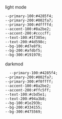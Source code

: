    light mode
   
    --primary-100:#4285f4;
    --primary-200:#002fa7;
    --primary-300:#dffffd;
    --accent-100:#8a2be2;
    --accent-200:#ccccff;
    --text-100:#1f305e;
    --text-200:#4d598c;
    --bg-100:#d7e8f9;
    --bg-200:#afdbf5;
    --bg-300:#191970;
      
darkmod

      --primary-100:#4285f4;
    --primary-200:#002fa7;
    --primary-300:#f0ffff;
    --accent-100:#8a2be2;
    --accent-200:#ffc5ff;
    --text-100:#cbd5e1;
    --text-200:#94a3b8;
    --bg-100:#1e293b;
    --bg-200:#334155;
    --bg-300:#475569;
      
      
